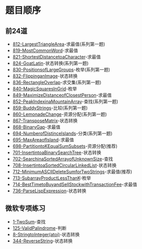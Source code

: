 # 题目顺序

## 前24道

+ [812-LargestTriangleArea]-求最值(系列第一题)
+ [819-MostCommonWord]-求最值
+ [821-ShortestDistancetoaCharacter]-求最值
+ [824-GoatLatin]-状态转换(系列第一题)
+ [830-PositionsofLargeGroups]-枚举(系列第一题)
+ [832-FlippinganImage]-状态转换
+ [836-RectangleOverlap]-求交集(系列第一题)
+ [840-MagicSquaresInGrid]-枚举
+ [849-MaximizeDistanceofClosestPerson]-求最值
+ [852-PeakIndexinaMountainArray]-查找(系列第一题)
+ [859-BuddyStrings]-比较(系列第一题)
+ [860-LemonadeChange]-资源分配(系列第一题)
+ [867-TransposeMatrix]-状态转换
+ [868-BinaryGap]-求最值
+ [694-NumberofDistinceIslands]-分类(系列第一题)
+ [695-MaxAreaofIsland]-求最值
+ [698-PartitiontoKEqualSumSubsets]-资源分配(推荐)
+ [701-InsertintoaBinarySearchTree]-状态转换
+ [702-SearchinaSortedArrayofUnknownSize]-查找
+ [708-InsertintoaSortedCircularLinkedList]-状态转换
+ [712-MinimumASCIIDeleteSumforTwoStrings]-求最值(推荐)
+ [713-SubarrayProductLessThanK]-枚举
+ [714-BestTimetoBuyandSellStockwithTransactionFee]-求最值
+ [736-ParseLispExpression]-状态转换

## 微软专项练习

+ [1-TwoSum]-查找
+ [125-ValidPalindrome]-判断
+ [8-StringtoInteger(atoi)]-状态转换
+ [344-ReverseString]-状态转换

<!-- 题目链接 -->

[812-LargestTriangleArea]:求最值/间接求最值/812-LargestTriangleArea.md
[819-MostCommonWord]:求最值/间接求最值/819-MostCommonWord.md
[821-ShortestDistancetoaCharacter]:求最值/直接求最值/821-ShortestDistancetoaCharacter.md
[824-GoatLatin]:状态转换/字符串转换/824-GoatLatin.md
[830-PositionsofLargeGroups]:枚举/830-PositionsofLargeGroups.md
[832-FlippinganImage]:状态转换/矩阵转换/832-FlippinganImage.md
[836-RectangleOverlap]:求交集/836-RectangleOverlap.md
[840-MagicSquaresInGrid]:枚举/840-MagicSquaresInGrid.md
[849-MaximizeDistanceofClosestPerson]:求最值/直接求最值/849-MaximizeDistancetoClosestPerson.md
[852-PeakIndexinaMountainArray]:查找/852-PeakIndexinaMountainArray.md
[859-BuddyStrings]:比较/859-BuddyStrings.md
[860-LemonadeChange]:资源分配/860-LemonadeChange.md
[867-TransposeMatrix]:状态转换/矩阵转换/867-TransposeMatrix.md
[868-BinaryGap]:求最值/直接求最值/868-BinaryGap.md
[694-NumberofDistinceIslands]:分类/694-NumberofDistinctIslands.md
[695-MaxAreaofIsland]:求最值/直接求最值/695-MaxAreaofIsland.md
[698-PartitiontoKEqualSumSubsets]:资源分配/698-PartitiontoKEqualSumSubsets.md
[701-InsertintoaBinarySearchTree]:状态转换/树转换/701-InsertintoaBinarySearchTree.md
[702-SearchinaSortedArrayofUnknownSize]:查找/702-SearchinaSortedArrayofUnknownSize.md
[708-InsertintoaSortedCircularLinkedList]:状态转换/基本数据结构转换/708-InsertintoaSortedCircularLinkedList.md
[712-MinimumASCIIDeleteSumforTwoStrings]:求最值/间接求最值/712-MinimumASCIIDeleteSumforTwoStrings.md
[713-SubarrayProductLessThanK]:枚举/713-SubarrayProductLessThanK.md
[714-BestTimetoBuyandSellStockwithTransactionFee]:求最值/间接求最值/714-BestTimetoBuyandSellStockwithTransactionFee.md
[736-ParseLispExpression]:状态转换/字符串转换/736-ParseLispExpression.md

[1-TwoSum]:查找/1-TwoSum.md
[125-ValidPalindrome]:判断/125-ValidPalindrome.md
[8-StringtoInteger(atoi)]:状态转换/字符串转换/8-StringtoInteger(atoi).md
[344-ReverseString]:344-ReverseString.md
